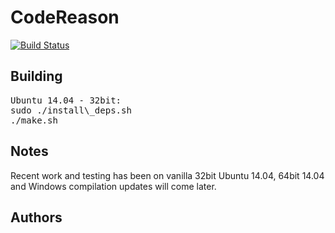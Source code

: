 CodeReason
============
[![Build Status](https://magnum.travis-ci.com/trailofbits/codereason.svg?token=T1UToSpCvaMxn511Cddb&branch=master)](https://magnum.travis-ci.com/trailofbits/codereason)

## Building
<pre>
Ubuntu 14.04 - 32bit:  
sudo ./install\_deps.sh  
./make.sh  
</pre>

## Notes
Recent work and testing has been on vanilla 32bit Ubuntu 14.04, 64bit 14.04 and Windows compilation updates will come later.


## Authors
